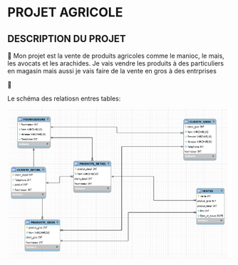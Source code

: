 # PROJET AGRICOLE


## DESCRIPTION DU PROJET

:pushpin: Mon projet est la vente de produits agricoles comme le manioc, le mais, les avocats et les arachides. Je vais vendre les produits à des particuliers en magasin mais aussi je vais faire de la vente en gros à des entrprises


:peanuts:


Le schéma des relatiosn entres tables:

![image](images/eng.PNG)



